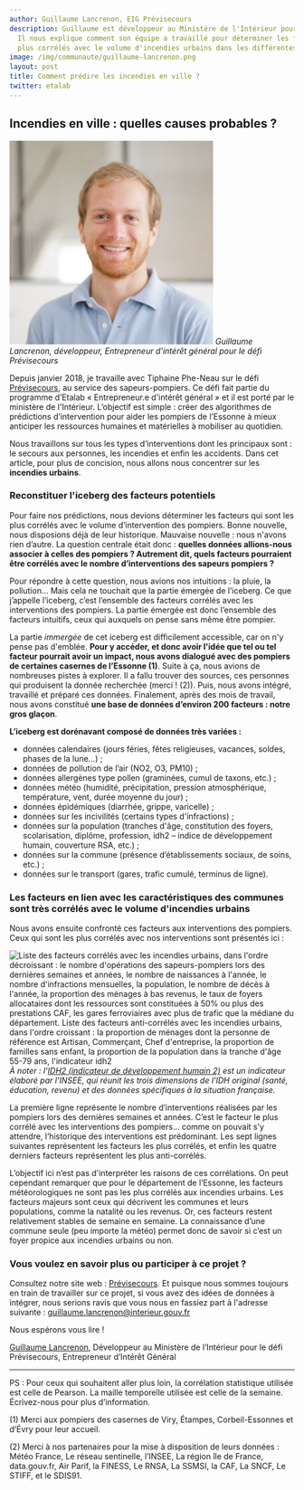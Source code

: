 ```yaml
---
author: Guillaume Lancrenon, EIG Prévisecours
description: Guillaume est développeur au Ministère de l'Intérieur pour le défi Prévisecours.
  Il nous explique comment son équipe a travaillé pour déterminer les facteurs les
  plus corrélés avec le volume d'incendies urbains dans les différentes communes d'Essonne.
image: /img/communaute/guillaume-lancrenon.png
layout: post
title: Comment prédire les incendies en ville ?
twitter: etalab
---
```


## Incendies en ville : quelles causes probables ?

![Portrait de Guillaume](/img/communaute/Guillaume-Lancrenon.png)
_Guillaume Lancrenon, développeur, Entrepreneur d'intérêt général pour le défi Prévisecours_

Depuis janvier 2018, je travaille avec Tiphaine Phe-Neau sur le défi
[Prévisecours](https://previsecours.fr), au service des
sapeurs-pompiers.  Ce défi fait partie du programme d’Etalab
« Entrepreneur.e d'intérêt général » et il est porté par le ministère
de l'Intérieur.  L’objectif est simple : créer des algorithmes de
prédictions d’intervention pour aider les pompiers de l’Essonne à
mieux anticiper les ressources humaines et matérielles à mobiliser au
quotidien.

Nous travaillons sur tous les types d’interventions dont les
principaux sont : le secours aux personnes, les incendies et enfin les
accidents. Dans cet article, pour plus de concision, nous allons nous
concentrer sur les **incendies urbains**.

### Reconstituer l'iceberg des facteurs potentiels

Pour faire nos prédictions, nous devions déterminer les facteurs qui
sont les plus corrélés avec le volume d’intervention des
pompiers. Bonne nouvelle, nous disposions déjà de leur
historique. Mauvaise nouvelle : nous n'avons rien d’autre. La question
centrale était donc : **quelles données allions-nous associer à celles
des pompiers ? Autrement dit, quels facteurs pourraient être corrélés
avec le nombre d’interventions des sapeurs pompiers ?**

Pour répondre à cette question, nous avions nos intuitions : la pluie,
la pollution… Mais cela ne touchait que la partie émergée de
l’iceberg. Ce que j’appelle l’iceberg, c’est l’ensemble des facteurs
corrélés avec les interventions des pompiers. La partie émergée est
donc l’ensemble des facteurs intuitifs, ceux qui auxquels on pense
sans même être pompier.

La partie _immergée_ de cet iceberg est difficilement accessible, car
on n'y pense pas d'emblée. **Pour y accéder, et donc avoir l'idée que
tel ou tel facteur pourrait avoir un impact, nous avons dialogué avec
des pompiers de certaines casernes de l’Essonne (1)**. Suite à ça,
nous avions de nombreuses pistes à explorer. Il a fallu trouver des
sources, ces personnes qui produisent la donnée recherchée (merci !
(2)). Puis, nous avons intégré, travaillé et préparé ces
données. Finalement, après des mois de travail, nous avons constitué
**une base de données d’environ 200 facteurs : notre gros glaçon**.

**L’iceberg est dorénavant composé de données très variées :**

- données calendaires (jours féries, fêtes religieuses, vacances,
  soldes, phases de la lune...) ;
- données de pollution de l’air (NO2, O3, PM10) ;
- données allergènes type pollen (graminées, cumul de taxons, etc.) ;
- données météo (humidité, précipitation, pression atmosphérique,
  température, vent, durée moyenne du jour) ;
- données épidémiques (diarrhée, grippe, varicelle) ;
- données sur les incivilités (certains types d'infractions) ;
- données sur la population (tranches d'âge, constitution des foyers,
  scolarisation, diplôme, profession, idh2 – indice de développement
  humain, couverture RSA, etc.) ;
- données sur la commune (présence d’établissements sociaux, de soins,
  etc.) ;
- données sur le transport (gares, trafic cumulé, terminus de ligne).

### Les facteurs en lien avec les caractéristiques des communes sont très corrélés avec le volume d'incendies urbains

Nous avons ensuite confronté ces facteurs aux interventions des
pompiers.  Ceux qui sont les plus corrélés avec nos interventions sont
présentés ici :

![Liste des facteurs corrélés avec les incendies urbains, dans l'ordre décroissant : le nombre d'opérations des sapeurs-pompiers lors des dernières semaines et années, le nombre de naissances à l'année, le nombre d'infractions mensuelles, la population, le nombre de décès à l'année, la proportion des ménages à bas revenus, le taux de foyers allocataires dont les ressources sont constituées à 50% ou plus des prestations CAF, les gares ferroviaires avec plus de trafic que la médiane du département. Liste des facteurs anti-corrélés avec les incendies urbains, dans l'ordre croissant : la proportion de ménages dont la personne de référence est Artisan, Commerçant, Chef d'entreprise, la proportion de familles sans enfant, la proportion de la population dans la tranche d'âge 55-79 ans, l'indicateur idh2](/img/blog/facteurs-incendies.png)
_À noter : l'[IDH2 (indicateur de développement humain 2)](https://www.insee.fr/fr/statistiques/fichier/2114265/lm_ind_02_C-7.pdf) est un indicateur élaboré par l'INSEE, qui réunit les trois dimensions de l'IDH original (santé, éducation, revenu) et des données spécifiques à la situation française._

La première ligne représente le nombre d’interventions réalisées par
les pompiers lors des dernières semaines et années. C’est le facteur
le plus corrélé avec les interventions des pompiers… comme on pouvait
s’y attendre, l’historique des interventions est prédominant. Les sept
lignes suivantes représentent les facteurs les plus corrélés, et enfin
les quatre derniers facteurs représentent les plus anti-corrélés.

L’objectif ici n’est pas d'interpréter les raisons de ces
corrélations. On peut cependant remarquer que pour le département de
l’Essonne, les facteurs météorologiques ne sont pas les plus corrélés
aux incendies urbains. Les facteurs majeurs sont ceux qui décrivent
les communes et leurs populations, comme la natalité ou les
revenus. Or, ces facteurs restent relativement stables de semaine en
semaine. La connaissance d’une commune seule (peu importe la météo)
permet donc de savoir si c’est un foyer propice aux incendies urbains
ou non.

### Vous voulez en savoir plus ou participer à ce projet ?

Consultez notre site web : [Prévisecours](https://previsecours.fr).
Et puisque nous sommes toujours en train de travailler sur ce projet,
si vous avez des idées de données à intégrer, nous serions ravis que
vous nous en fassiez part à l'adresse suivante :
[guillaume.lancrenon@interieur.gouv.fr](mailto:guillaume.lancrenon@interieur.gouv.fr)

Nous espérons vous lire !

[Guillaume Lancrenon](https://entrepreneur-interet-general.etalab.gouv.fr/communaute/2018/guillaume-lancrenon.html), Développeur au Ministère de l’Intérieur pour le défi Prévisecours, Entrepreneur d’Intérêt Général

<hr/>

PS : Pour ceux qui souhaitent aller plus loin, la corrélation
statistique utilisée est celle de Pearson. La maille temporelle
utilisée est celle de la semaine. Écrivez-nous pour plus
d’information.

(1) Merci aux pompiers des casernes de Viry, Étampes, Corbeil-Essonnes
et d’Évry pour leur accueil.

(2) Merci à nos partenaires pour la mise à disposition de leurs
données : Météo France, Le réseau sentinelle, l’INSEE, La région île
de France, data.gouv.fr, Air Parif, la FINESS, Le RNSA, La SSMSI, la
CAF, La SNCF, Le STIFF, et le SDIS91.